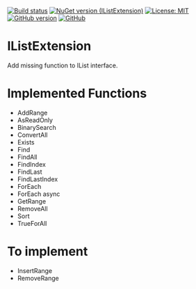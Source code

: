 [![Build status](https://dev.azure.com/zenfamily/IListExtension/_apis/build/status/IListExtension-CI)](https://dev.azure.com/zenfamily/IListExtension/_build/latest?definitionId=6)
[![NuGet version (IListExtension)](https://img.shields.io/badge/nuget-IListExtension-blue.svg)](https://www.nuget.org/packages/IListExtension/)
[![License: MIT](https://img.shields.io/badge/License-MIT-yellow.svg)](https://opensource.org/licenses/MIT)
[![GitHub version](https://badge.fury.io/gh/Emilien-M%2FIListExtension.svg)](https://badge.fury.io/gh/Emilien-M%2FIListExtension)
[![GitHub](https://img.shields.io/badge/source-GitHub-lightgrey.svg)](https://github.com/Emilien-M/IListExtension)

# IListExtension
Add missing function to IList interface.

# Implemented Functions

- AddRange
- AsReadOnly
- BinarySearch
- ConvertAll
- Exists
- Find
- FindAll
- FindIndex
- FindLast
- FindLastIndex
- ForEach
- ForEach async
- GetRange
- RemoveAll
- Sort
- TrueForAll

# To implement

- InsertRange
- RemoveRange
